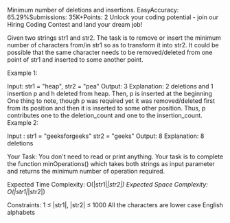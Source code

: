 Minimum number of deletions and insertions.
EasyAccuracy: 65.29%Submissions: 35K+Points: 2
Unlock your coding potential - join our Hiring Coding Contest and land your dream job!  

Given two strings str1 and str2. The task is to remove or insert the minimum number of characters from/in str1 so as to transform it into str2. It could be possible that the same character needs to be removed/deleted from one point of str1 and inserted to some another point.

Example 1:

Input: str1 = "heap", str2 = "pea"
Output: 3
Explanation: 2 deletions and 1 insertion
p and h deleted from heap. Then, p is 
inserted at the beginning One thing to 
note, though p was required yet it was 
removed/deleted first from its position 
and then it is inserted to some other 
position. Thus, p contributes one to the 
deletion_count and one to the 
insertion_count.
Example 2:

Input : str1 = "geeksforgeeks"
str2 = "geeks"
Output: 8
Explanation: 8 deletions
 

Your Task:
You don't need to read or print anything. Your task is to complete the function minOperations() which takes both strings as input parameter and returns the minimum number of operation required.

Expected Time Complexity: O(|str1|*|str2|)
Expected Space Complexity: O(|str1|*|str2|)

Constraints:
1 ≤ |str1|, |str2| ≤ 1000
All the characters are lower case English alphabets

